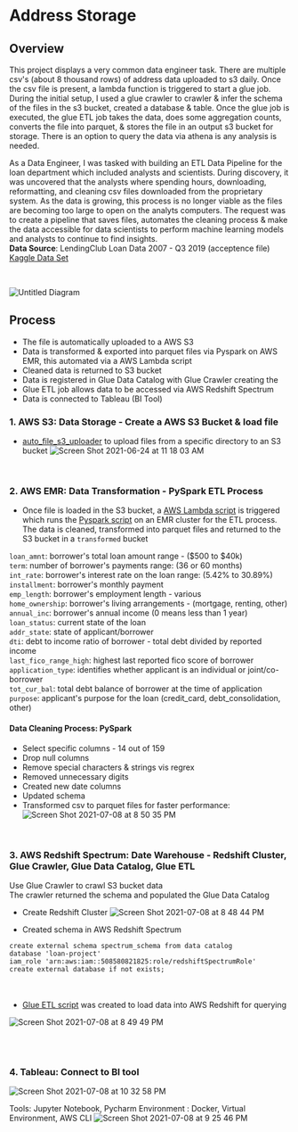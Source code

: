 # Address Storage 

## Overview
This project displays a very common data engineer task. There are multiple csv's (about 8 thousand rows) of address data uploaded to s3 daily. Once the csv file is present, a lambda function is triggered to start a glue job. During the initial setup, I used a glue crawler to crawler & infer the schema of the files in the s3 bucket, created a database & table. Once the glue job is executed, the glue ETL job takes the data, does some aggregation counts, converts the file into parquet, & stores the file in an output s3 bucket for storage. There is an option to query the data via athena is any analysis is needed. 

As a Data Engineer, I was tasked with building an ETL Data Pipeline for the loan department which included analysts and scientists. During discovery, it was uncovered that the analysts where spending hours, downloading, reformatting, and cleaning csv files downloaded from the proprietary system. As the data is growing, this process is no longer viable as the files are becoming too large to open on the analyts computers. The request was to create a pipeline that saves files, automates the cleaning process & make the data accessible for data scientists to perform machine learning models and analysts to continue to find insights.\
**Data Source**: LendingClub Loan Data 2007 - Q3 2019 (acceptence file) [Kaggle Data Set](https://www.kaggle.com/denychaen/lending-club-loans-rejects-data?select=appl_accepted_20072019Q3.csv)

<br>

![Untitled Diagram](https://user-images.githubusercontent.com/32176320/125023790-91e8f880-e04d-11eb-8367-0142c69d5785.png)



## Process
- The file is automatically uploaded to a AWS S3 
- Data is transformed & exported into parquet files via Pyspark on AWS EMR, this automated via a AWS Lambda script
- Cleaned data is returned to S3 bucket
- Data is registered in Glue Data Catalog with Glue Crawler creating the 
- Glue ETL job allows data to be accessed via AWS Redshift Spectrum
- Data is connected to Tableau (BI Tool)



### 1. AWS S3: Data Storage - Create a AWS S3 Bucket & load file
- [auto_file_s3_uploader](https://github.com/ShalonnIngram/DataEngineering-Portfolio/blob/master/Loan%20Data%20Project/auto_file_s3_uploader.py) to upload files from a specific directory to an S3 bucket
![Screen Shot 2021-06-24 at 11 18 03 AM](https://user-images.githubusercontent.com/32176320/123288837-eaf94e00-d4dd-11eb-8477-9a2b0a2761a2.png)

<br>

### 2. AWS EMR: Data Transformation - PySpark ETL Process
 - Once file is loaded in the S3 bucket, a [AWS Lambda script](https://github.com/ShalonnIngram/DataEngineering-Portfolio/blob/master/Loan%20Data%20Project/trigger_emr_step.py) is triggered which runs the [Pyspark script](https://github.com/ShalonnIngram/DataEngineering-Portfolio/blob/master/Loan%20Data%20Project/loan_data_transformation_script.py) on an EMR cluster for the ETL process. The data is cleaned, transformed into parquet files and returned to the S3 bucket in a `transformed` bucket


`loan_amnt`: borrower's total loan amount range - ($500 to $40k)\
`term`: number of borrower's payments range: (36 or 60 months)\
`int_rate`: borrower's interest rate on the loan range: (5.42% to 30.89%) \
`installment`: borrower's monthly payment\
`emp_length`: borrower's employment length - various\
`home_ownership`: borrower's living arrangements - (mortgage, renting, other)\
`annual_inc`: borrower's annual income (0 means less than 1 year)\
`loan_status`: current state of the loan\
`addr_state`: state of applicant/borrower\
`dti`: debt to income ratio of borrower - total debt divided by reported income\
`last_fico_range_high`: highest last reported fico score of borrower\
`application_type`: identifies whether applicant is an individual or joint/co-borrower\
`tot_cur_bal`: total debt balance of borrower at the time of application\
`purpose`: applicant's purpose for the loan (credit_card, debt_consolidation, other)
 <br>
 
 #### Data Cleaning Process: PySpark
 - Select specific columns - 14 out of 159
 - Drop null columns
 - Remove special characters & strings vis regrex
 - Removed unnecessary digits
 - Created new date columns 
 - Updated schema
 - Transformed csv to parquet files for faster performance:
![Screen Shot 2021-07-08 at 8 50 35 PM](https://user-images.githubusercontent.com/32176320/125012961-06656c80-e039-11eb-8f98-9217e366d02b.png)

<br>

### 3. AWS Redshift Spectrum: Date Warehouse - Redshift Cluster, Glue Crawler, Glue Data Catalog, Glue ETL
Use Glue Crawler to crawl S3 bucket data  
The crawler returned the schema and populated the Glue Data Catalog

 - Create Redshift Cluster
 ![Screen Shot 2021-07-08 at 8 48 44 PM](https://user-images.githubusercontent.com/32176320/125014437-b76d0680-e03b-11eb-8d44-4383dad2c135.png)

 - Created schema in AWS Redshift Spectrum
 
 `create external schema spectrum_schema from data catalog`\
 `database 'loan-project'`\
 `iam_role 'arn:aws:iam::508580821825:role/redshiftSpectrumRole'`\
 `create external database if not exists;`	
<br>
<br>
- [Glue ETL script](https://github.com/ShalonnIngram/DataEngineering-Portfolio/blob/master/Loan%20Data%20Project/glue_load_data_script.py) was created to load data into AWS Redshift for querying

![Screen Shot 2021-07-08 at 8 49 49 PM](https://user-images.githubusercontent.com/32176320/125013079-33b21a80-e039-11eb-87dc-247f8b73245f.png)

<br>
<br>

### 4. Tableau: Connect to BI tool
![Screen Shot 2021-07-08 at 10 32 58 PM](https://user-images.githubusercontent.com/32176320/125014891-7d503480-e03c-11eb-90ba-fd7e89de7735.png)




Tools: Jupyter Notebook, Pycharm
Environment : Docker, Virtual Environment, AWS CLI
![Screen Shot 2021-07-08 at 9 25 46 PM](https://user-images.githubusercontent.com/32176320/125009804-4164a180-e033-11eb-9462-e718cd568a9b.png)


